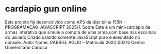 # cardapio gun online
Este projeto foi desenvolvido como APS da disciplina 155N - 
PROGRAMAÇÃO JAVASCRIPT 2025/1. 
Sobre 
Este é um mini-cardapio de armas interativo que simule a compra de uma arma,com 
base nas escolhas do usuario,Criado usando somente JavaScript 
puro e executado no console. 
Autor 
Nome: GABRIEL AGLIO – Matrícula 2025100216
Centro Universitário Carioca
